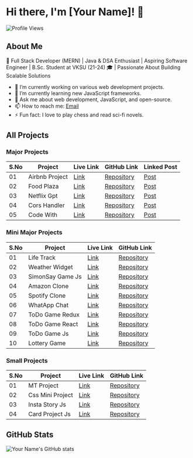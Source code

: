 # Hi there, I'm [Your Name]! 👋

![Profile Views](https://komarev.com/ghpvc/?username=your-username&color=blue)

## About Me
🚀 Full Stack Developer (MERN) | Java & DSA Enthusiast | Aspiring Software Engineer | B.Sc. Student at VKSU (21-24) 🎓 | Passionate About Building Scalable Solutions

- 🔭 I’m currently working on various web development projects.
- 🌱 I’m currently learning new JavaScript frameworks.
- 💬 Ask me about web development, JavaScript, and open-source.
- 📫 How to reach me: [Email](mailto:your-email@example.com)
- ⚡ Fun fact: I love to play chess and read sci-fi novels.

## All Projects

### Major Projects
| S.No | Project          | Live Link  | GitHub Link | Linked Post |
|------|------------------|------------|-------------|-------------|
| 01   | Airbnb Project   | [Link](#)  | [Repository](#) | [Post](#)  |
| 02   | Food Plaza       | [Link](#)  | [Repository](#) | [Post](#)  |
| 03   | Netflix Gpt      | [Link](#)  | [Repository](#) | [Post](#)  |
| 04   | Cors Handler     | [Link](#)  | [Repository](#) | [Post](#)  |
| 05   | Code With        | [Link](#)  | [Repository](#) | [Post](#)  |

### Mini Major Projects
| S.No | Project             | Live Link  | GitHub Link |
|------|---------------------|------------|-------------|
| 01   | Life Track          | [Link](#)  | [Repository](#) |
| 02   | Weather Widget      | [Link](#)  | [Repository](#) |
| 03   | SimonSay Game Js    | [Link](#)  | [Repository](#) |
| 04   | Amazon Clone        | [Link](#)  | [Repository](#) |
| 05   | Spotify Clone       | [Link](#)  | [Repository](#) |
| 06   | WhatApp Chat        | [Link](#)  | [Repository](#) |
| 07   | ToDo Game Redux     | [Link](#)  | [Repository](#) |
| 08   | ToDo Game React     | [Link](#)  | [Repository](#) |
| 09   | ToDo Game Js        | [Link](#)  | [Repository](#) |
| 10   | Lottery Game        | [Link](#)  | [Repository](#) |

### Small Projects
| S.No | Project            | Live Link  | GitHub Link |
|------|--------------------|------------|-------------|
| 01   | MT Project         | [Link](#)  | [Repository](#) |
| 02   | Css Mini Project   | [Link](#)  | [Repository](#) |
| 03   | Insta Story Js     | [Link](#)  | [Repository](#) |
| 04   | Card Project Js    | [Link](#)  | [Repository](#) |

## GitHub Stats
![Your Name's GitHub stats](https://github-readme-stats.vercel.app/api?username=your-username&show_icons=true&theme=radical)
